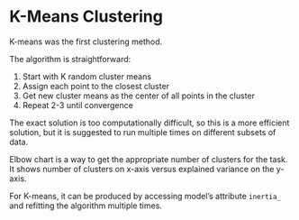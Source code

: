 # K-Means Clustering

K-means was the first clustering method.

The algorithm is straightforward:

1.  Start with K random cluster means
2.  Assign each point to the closest cluster
3.  Get new cluster means as the center of all points in the cluster
4.  Repeat 2-3 until convergence

The exact solution is too computationally difficult, so this is a more efficient solution, but it is suggested to run multiple times on different subsets of data.

Elbow chart is a way to get the appropriate number of clusters for the task. It shows number of clusters on x-axis versus explained variance on the y-axis.

For K-means, it can be produced by accessing model’s attribute `inertia_` and refitting the algorithm multiple times.